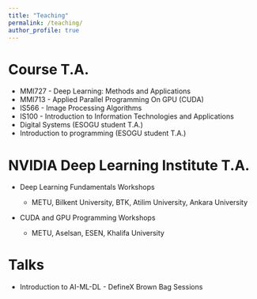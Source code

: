 ```yaml
---
title: "Teaching"
permalink: /teaching/
author_profile: true
---
```

Course T.A.
======
* MMI727 - Deep Learning: Methods and Applications
* MMI713 - Applied Parallel Programming On GPU (CUDA)
* IS566 - Image Processing Algorithms
* IS100 - Introduction to Information Technologies and Applications
* Digital Systems (ESOGU student T.A.)
* Introduction to programming (ESOGU student T.A.)

NVIDIA Deep Learning Institute T.A.
======
* Deep Learning Fundamentals Workshops
  * METU, Bilkent University, BTK, Atilim University, Ankara University
  
* CUDA and GPU Programming Workshops
  * METU, Aselsan, ESEN, Khalifa University
  
Talks
======
* Introduction to AI-ML-DL - DefineX Brown Bag Sessions
